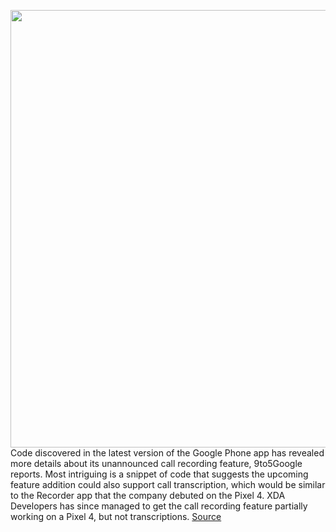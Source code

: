 <img src='https://cdn.vox-cdn.com/thumbor/TNyjwOI2JdmtR5rq8hBwsCH5Sg4=/0x0:1646x1014/1200x800/filters:focal(692x376:954x638)/cdn.vox-cdn.com/uploads/chorus_image/image/66211415/call_recording.5.jpg' width='700px' /><br/>
Code discovered in the latest version of the Google Phone app has revealed more details about its unannounced call recording feature, 9to5Google reports. Most intriguing is a snippet of code that suggests the upcoming feature addition could also support call transcription, which would be similar to the Recorder app that the company debuted on the Pixel 4. XDA Developers has since managed to get the call recording feature partially working on a Pixel 4, but not transcriptions.
<a href='https://www.theverge.com/2020/1/29/21113199/google-phone-recording-transcription-legal-warnings-responsibility'> Source <a/>